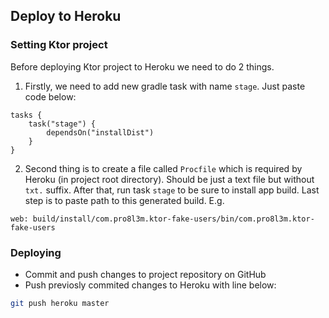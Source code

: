 ## Deploy to Heroku

### Setting Ktor project

Before deploying Ktor project to Heroku we need to do 2 things.

1. Firstly, we need to add new gradle task with name `stage`. Just paste code below:

```
tasks {
    task("stage") {
        dependsOn("installDist")
    }
}
```
2. Second thing is to create a file called `Procfile` which is required by Heroku (in project root directory). 
Should be just a text file but without `txt.` suffix. After that, run task `stage` to be sure to install app build. Last step 
is to paste path to this generated build. E.g. 
```
web: build/install/com.pro8l3m.ktor-fake-users/bin/com.pro8l3m.ktor-fake-users
```

### Deploying

- Commit and push changes to project repository on GitHub
- Push previosly commited changes to Heroku with line below:
```sh
git push heroku master
```